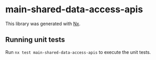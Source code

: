 # main-shared-data-access-apis

This library was generated with [Nx](https://nx.dev).

## Running unit tests

Run `nx test main-shared-data-access-apis` to execute the unit tests.
